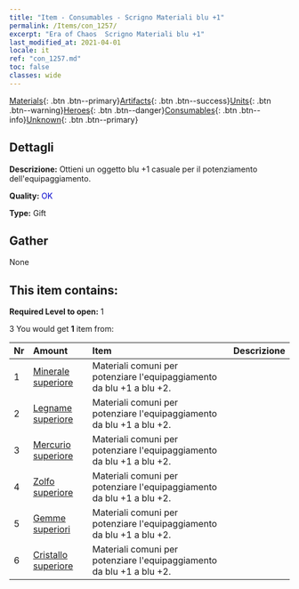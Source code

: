 ```yaml
---
title: "Item - Consumables - Scrigno Materiali blu +1"
permalink: /Items/con_1257/
excerpt: "Era of Chaos  Scrigno Materiali blu +1"
last_modified_at: 2021-04-01
locale: it
ref: "con_1257.md"
toc: false
classes: wide
---
```

 [Materials](/it/Items/){: .btn .btn--primary}[Artifacts](/it/Items/Artifacts/){: .btn .btn--success}[Units](/it/Items/Units/){: .btn .btn--warning}[Heroes](/it/Items/Heroes/){: .btn .btn--danger}[Consumables](/it/Items/Consumables/){: .btn .btn--info}[Unknown](/it/Items/Unknown/){: .btn .btn--primary}

## Dettagli
 **Descrizione:** Ottieni un oggetto blu +1 casuale per il potenziamento dell'equipaggiamento.

 **Quality:** <span style="color: #0000CD">OK</span>

 **Type:** Gift

## Gather

  None

## This item contains:

 **Required Level to open:** 1

 3 You would get **1** item  from:

  | Nr | Amount |     Item    | Descrizione |
  |:---|:-------|:------------|:-----------:|
  | 1 | [Minerale superiore](/it/Items/mat_19/) | Materiali comuni per potenziare l'equipaggiamento da blu +1 a blu +2. | 
  | 2 | [Legname superiore](/it/Items/mat_20/) | Materiali comuni per potenziare l'equipaggiamento da blu +1 a blu +2. | 
  | 3 | [Mercurio superiore](/it/Items/mat_21/) | Materiali comuni per potenziare l'equipaggiamento da blu +1 a blu +2. | 
  | 4 | [Zolfo superiore](/it/Items/mat_22/) | Materiali comuni per potenziare l'equipaggiamento da blu +1 a blu +2. | 
  | 5 | [Gemme superiori](/it/Items/mat_23/) | Materiali comuni per potenziare l'equipaggiamento da blu +1 a blu +2. | 
  | 6 | [Cristallo superiore](/it/Items/mat_24/) | Materiali comuni per potenziare l'equipaggiamento da blu +1 a blu +2. | 
